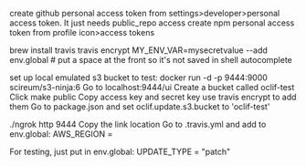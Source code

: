 create github personal access token from settings>developer>personal access token. It just needs public_repo access
create npm personal access token from profile icon>access tokens

brew install travis
travis encrypt MY_ENV_VAR=mysecretvalue --add env.global # put a space at the front so it's not saved in shell autocomplete

set up local emulated s3 bucket to test:
docker run -d -p 9444:9000 scireum/s3-ninja:6
Go to localhost:9444/ui
Create a bucket called oclif-test
Click make public
Copy access key and secret key
use travis encrypt to add them
Go to package.json and set oclif.update.s3.bucket to 'oclif-test'

./ngrok http 9444
Copy the link location
Go to .travis.yml and add to env.global: AWS_REGION = <link from ngrok>

For testing, just put in env.global: UPDATE_TYPE = "patch"
